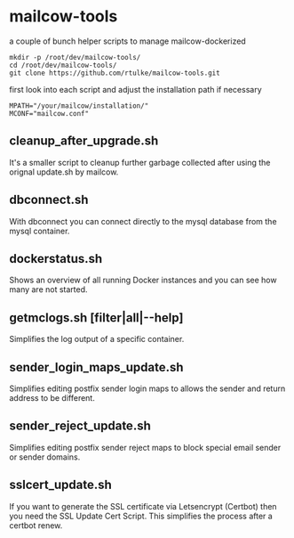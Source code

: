 # mailcow-tools
a couple of bunch helper scripts to manage mailcow-dockerized

~~~
mkdir -p /root/dev/mailcow-tools/
cd /root/dev/mailcow-tools/
git clone https://github.com/rtulke/mailcow-tools.git
~~~

first look into each script and adjust the installation path if necessary 

~~~
MPATH="/your/mailcow/installation/"
MCONF="mailcow.conf"
~~~

## cleanup_after_upgrade.sh

It's a smaller script to cleanup further garbage collected after using the orignal update.sh by mailcow.

## dbconnect.sh	

With dbconnect you can connect directly to the mysql database from the mysql container.

## dockerstatus.sh

Shows an overview of all running Docker instances and you can see how many are not started.

## getmclogs.sh [filter|all|--help]

Simplifies the log output of a specific container.

## sender_login_maps_update.sh

Simplifies editing postfix sender login maps to allows the sender and return address to be different.

## sender_reject_update.sh

Simplifies editing postfix sender reject maps to block special email sender or sender domains.

## sslcert_update.sh

If you want to generate the SSL certificate via Letsencrypt (Certbot) then you need the SSL Update Cert Script.
This simplifies the process after a certbot renew.
